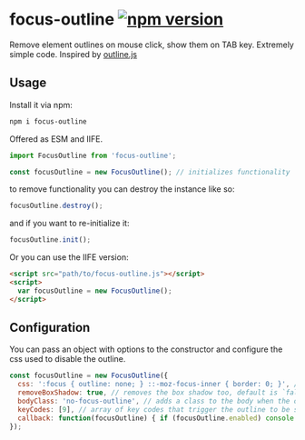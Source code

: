 # focus-outline [![npm version](https://img.shields.io/npm/v/focus-outline)](https://www.npmjs.com/package/focus-outline)
Remove element outlines on mouse click, show them on TAB key. Extremely simple code. Inspired by [outline.js](https://github.com/lindsayevans/outline.js) 

## Usage

Install it via npm:

```bash
npm i focus-outline
```

Offered as ESM and IIFE.

```javascript
import FocusOutline from 'focus-outline';

const focusOutline = new FocusOutline(); // initializes functionality
```

to remove functionality you can destroy the instance like so:

```javascript
focusOutline.destroy();
```

and if you want to re-initialize it:

```javascript
focusOutline.init();
```

Or you can use the IIFE version:

```html
<script src="path/to/focus-outline.js"></script>
<script>
  var focusOutline = new FocusOutline();
</script>
```

## Configuration

You can pass an object with options to the constructor and configure the css used to disable the outline.

```javascript
const focusOutline = new FocusOutline({
  css: ':focus { outline: none; } ::-moz-focus-inner { border: 0; }', // this is the default, you can have whatever you want here, if there is ever need for that lol
  removeBoxShadow: true, // removes the box shadow too, default is `false`
  bodyClass: 'no-focus-outline', // adds a class to the body when the outline is removed
  keyCodes: [9], // array of key codes that trigger the outline to be shown, default is `[9]` (TAB)
  callback: function(focusOutline) { if (focusOutline.enabled) console.log('outline is shown') } // callback function on outline disable and enable
});
```
